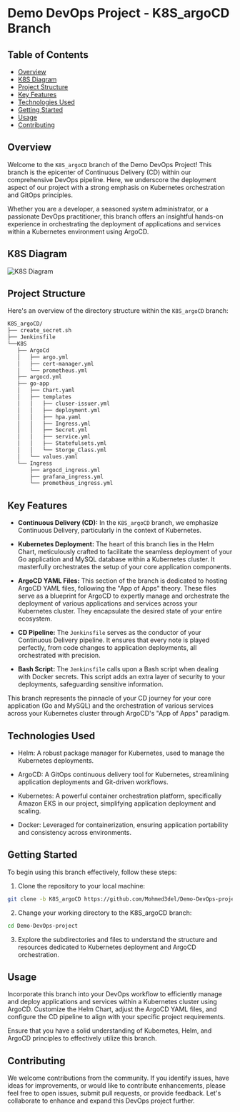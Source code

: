# Demo DevOps Project - K8S_argoCD Branch


## Table of Contents

- [Overview](#overview)
- [K8S Diagram](#k8s-diagram)
- [Project Structure](#project-structure)
- [Key Features](#key-features)
- [Technologies Used](#technologies-used)
- [Getting Started](#getting-started)
- [Usage](#usage)
- [Contributing](#contributing)

## Overview

Welcome to the `K8S_argoCD` branch of the Demo DevOps Project! This branch is the epicenter of Continuous Delivery (CD) within our comprehensive DevOps pipeline. Here, we underscore the deployment aspect of our project with a strong emphasis on Kubernetes orchestration and GitOps principles. 

Whether you are a developer, a seasoned system administrator, or a passionate DevOps practitioner, this branch offers an insightful hands-on experience in orchestrating the deployment of applications and services within a Kubernetes environment using ArgoCD.


## K8S Diagram

![K8S Diagram](../main/screenshots/K8S.drawio.png)
## Project Structure

Here's an overview of the directory structure within the `K8S_argoCD` branch:

```sh
K8S_argoCD/
├── create_secret.sh
├── Jenkinsfile
└──K8S
   ├── ArgoCd
   │   ├── argo.yml
   │   ├── cert-manager.yml
   │   └── prometheus.yml
   ├── argocd.yml
   ├── go-app
   │   ├── Chart.yaml
   │   ├── templates
   │   │   ├── cluser-issuer.yml
   │   │   ├── deployment.yml
   │   │   ├── hpa.yaml
   │   │   ├── Ingress.yml
   │   │   ├── Secret.yml
   │   │   ├── service.yml
   │   │   ├── Statefulsets.yml
   │   │   └── Storge_Class.yml
   │   └── values.yaml
   └── Ingress
       ├── argocd_ingress.yml
       ├── grafana_ingress.yml
       └── prometheus_ingress.yml
```


## Key Features

- **Continuous Delivery (CD):** In the `K8S_argoCD` branch, we emphasize Continuous Delivery, particularly in the context of Kubernetes.

- **Kubernetes Deployment:** The heart of this branch lies in the Helm Chart, meticulously crafted to facilitate the seamless deployment of your Go application and MySQL database within a Kubernetes cluster. It masterfully orchestrates the setup of your core application components.

- **ArgoCD YAML Files:** This section of the branch is dedicated to hosting ArgoCD YAML files, following the "App of Apps" theory. These files serve as a blueprint for ArgoCD to expertly manage and orchestrate the deployment of various applications and services across your Kubernetes cluster. They encapsulate the desired state of your entire ecosystem.

- **CD Pipeline:** The `Jenkinsfile` serves as the conductor of your Continuous Delivery pipeline. It ensures that every note is played perfectly, from code changes to application deployments, all orchestrated with precision.

- **Bash Script:** The `Jenkinsfile` calls upon a Bash script when dealing with Docker secrets. This script adds an extra layer of security to your deployments, safeguarding sensitive information.

This branch represents the pinnacle of your CD journey for your core application (Go and MySQL) and the orchestration of various services across your Kubernetes cluster through ArgoCD's "App of Apps" paradigm.

## Technologies Used

- Helm: A robust package manager for Kubernetes, used to manage the Kubernetes deployments.

- ArgoCD: A GitOps continuous delivery tool for Kubernetes, streamlining application deployments and Git-driven workflows.

- Kubernetes: A powerful container orchestration platform, specifically Amazon EKS in our project, simplifying application deployment and scaling.

- Docker: Leveraged for containerization, ensuring application portability and consistency across environments.

## Getting Started

To begin using this branch effectively, follow these steps:

1. Clone the repository to your local machine:

```bash
git clone -b K8S_argoCD https://github.com/Mohmed3del/Demo-DevOps-project.git
```
2. Change your working directory to the K8S_argoCD branch:

```bash
cd Demo-DevOps-project
```

3. Explore the subdirectories and files to understand the structure and resources dedicated to Kubernetes deployment and ArgoCD orchestration.

## Usage
Incorporate this branch into your DevOps workflow to efficiently manage and deploy applications and services within a Kubernetes cluster using ArgoCD. Customize the Helm Chart, adjust the ArgoCD YAML files, and configure the CD pipeline to align with your specific project requirements.

Ensure that you have a solid understanding of Kubernetes, Helm, and ArgoCD principles to effectively utilize this branch.

## Contributing
We welcome contributions from the community. If you identify issues, have ideas for improvements, or would like to contribute enhancements, please feel free to open issues, submit pull requests, or provide feedback. Let's collaborate to enhance and expand this DevOps project further.










